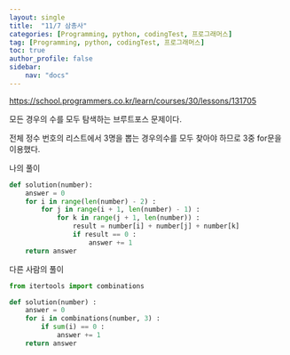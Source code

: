 ```yaml
---
layout: single
title:  "11/7 삼총사"
categories: [Programming, python, codingTest, 프로그래머스]
tag: [Programming, python, codingTest, 프로그래머스]
toc: true
author_profile: false
sidebar:
    nav: "docs"
---
```


https://school.programmers.co.kr/learn/courses/30/lessons/131705



모든 경우의 수를 모두 탐색하는 브루트포스 문제이다.

전체 정수 번호의 리스트에서 3명을 뽑는 경우의수를 모두 찾아야 하므로 3중 for문을 이용했다.

나의 풀이

```python
def solution(number):
    answer = 0
    for i in range(len(number) - 2) :
        for j in range(i + 1, len(number) - 1) :
            for k in range(j + 1, len(number)) :
                result = number[i] + number[j] + number[k]
                if result == 0 :
                    answer += 1
    return answer
```



다른 사람의 풀이

```python
from itertools import combinations

def solution(number) :
    answer = 0
    for i in combinations(number, 3) :
        if sum(i) == 0 :
            answer += 1
	return answer
```

